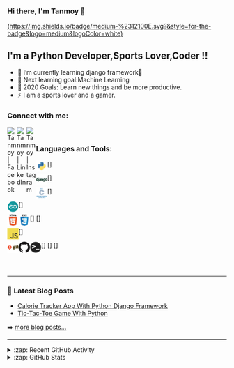 ### Hi there, I'm Tanmoy 👋

[(https://img.shields.io/badge/medium-%2312100E.svg?&style=for-the-badge&logo=medium&logoColor=white)](https://medium.com/@tanmoy9920)


## I'm a Python Developer,Sports Lover,Coder !!


- 🌱 I’m currently learning django framework🤣
- 👯 Next learning goal:Machine Learning
- 🥅 2020 Goals: Learn new things and be more productive.
- ⚡ I am a sports lover and a gamer.


### Connect with me:


[<img align="left" alt="Tanmoy | Facebook" width="22px" src="https://cdn.jsdelivr.net/npm/simple-icons@v3/icons/facebook.svg" />][facebook]
[<img align="left" alt="Tanmoy | LinkedIn" width="22px" src="https://cdn.jsdelivr.net/npm/simple-icons@v3/icons/linkedin.svg" />][linkedin]
[<img align="left" alt="Tanmoy | Instagram" width="22px" src="https://cdn.jsdelivr.net/npm/simple-icons@v3/icons/instagram.svg" />][instagram]

<br />

### Languages and Tools:

[<img align="left" alt="Python" width="26px" src="https://raw.githubusercontent.com/github/explore/80688e429a7d4ef2fca1e82350fe8e3517d3494d/topics/python/python.png" />]

[<img align="left" alt="Django" width="26px" src="https://raw.githubusercontent.com/github/explore/80688e429a7d4ef2fca1e82350fe8e3517d3494d/topics/django/django.png" />]

[<img align="left" alt="C" width="26px" src="https://raw.githubusercontent.com/github/explore/80688e429a7d4ef2fca1e82350fe8e3517d3494d/topics/c/c.png" />]

[<img align="left" alt="Arduino" width="26px" src="https://raw.githubusercontent.com/github/explore/80688e429a7d4ef2fca1e82350fe8e3517d3494d/topics/arduino/arduino.png" />]


[<img align="left" alt="HTML5" width="26px" src="https://raw.githubusercontent.com/github/explore/80688e429a7d4ef2fca1e82350fe8e3517d3494d/topics/html/html.png" />]
[<img align="left" alt="CSS3" width="26px" src="https://raw.githubusercontent.com/github/explore/80688e429a7d4ef2fca1e82350fe8e3517d3494d/topics/css/css.png" />]

[<img align="left" alt="JavaScript" width="26px" src="https://raw.githubusercontent.com/github/explore/80688e429a7d4ef2fca1e82350fe8e3517d3494d/topics/javascript/javascript.png" />]

[<img align="left" alt="Git" width="26px" src="https://raw.githubusercontent.com/github/explore/80688e429a7d4ef2fca1e82350fe8e3517d3494d/topics/git/git.png" />]
[<img align="left" alt="GitHub" width="26px" src="https://raw.githubusercontent.com/github/explore/78df643247d429f6cc873026c0622819ad797942/topics/github/github.png" />]
[<img align="left" alt="Terminal" width="26px" src="https://raw.githubusercontent.com/github/explore/80688e429a7d4ef2fca1e82350fe8e3517d3494d/topics/terminal/terminal.png" />]

<br />
<br />

---

### 📕 Latest Blog Posts

<!-- BLOG-POST-LIST:START -->
- [Calorie Tracker App With Python Django Framework](https://medium.com/dev-genius/calorie-tracker-app-with-python-django-framework-cc86dc2046e8?source=rss-df3c6610d16e------2)
- [Tic-Tac-Toe Game With Python](https://medium.com/analytics-vidhya/tic-tac-toe-game-with-python-6934236fe802?source=rss-df3c6610d16e------2)
<!-- BLOG-POST-LIST:END -->

➡️ [more blog posts...](https://medium.com/@tanmoy9920)

---

<details>
  <summary>:zap: Recent GitHub Activity</summary>
  
<!--START_SECTION:activity-->
1. 🎉 Merged PR [#13](https://github.com/codeSTACKr/codeSTACKr/pull/13) in [codeSTACKr/codeSTACKr](https://github.com/codeSTACKr/codeSTACKr)
2. 💪 Opened PR [#13](https://github.com/codeSTACKr/codeSTACKr/pull/13) in [codeSTACKr/codeSTACKr](https://github.com/codeSTACKr/codeSTACKr)
3. 🎉 Merged PR [#12](https://github.com/codeSTACKr/codeSTACKr/pull/12) in [codeSTACKr/codeSTACKr](https://github.com/codeSTACKr/codeSTACKr)
4. 💪 Opened PR [#12](https://github.com/codeSTACKr/codeSTACKr/pull/12) in [codeSTACKr/codeSTACKr](https://github.com/codeSTACKr/codeSTACKr)
5. 💪 Opened PR [#11](https://github.com/codeSTACKr/codeSTACKr/pull/11) in [codeSTACKr/codeSTACKr](https://github.com/codeSTACKr/codeSTACKr)
<!--END_SECTION:activity-->

</details>

<details>
  <summary>:zap: GitHub Stats</summary>

  <img align="left" alt="Tanmoy's GitHub Stats" src="https://github-readme-stats.codestackr.vercel.app/api?username=Tanmoy-Sarkar&show_icons=true&hide_border=true&theme=onedark&count_private=true)" />

</details>




[youtube]: https://youtube.com/codeSTACKr
[instagram]: https://www.instagram.com/tanmoy_sarkar_saikat/
[facebook]: https://www.facebook.com/tanmoy.sarkar.4085/
[linkedin]: https://www.linkedin.com/in/tanmoy-sarkar-30857b134/
